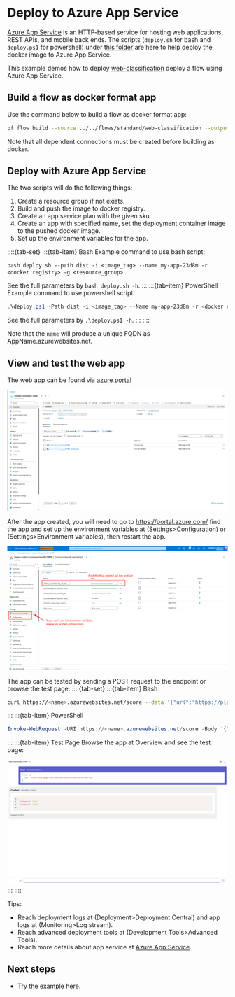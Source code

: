 # Deploy to Azure App Service

[Azure App Service](https://learn.microsoft.com/azure/app-service/) is an HTTP-based service for hosting web applications, REST APIs, and mobile back ends.
The scripts (`deploy.sh` for bash and `deploy.ps1` for powershell) under [this folder](https://github.com/microsoft/promptflow/tree/main/examples/tutorials/flow-deploy/azure-app-service) are here to help deploy the docker image to Azure App Service.

This example demos how to deploy [web-classification](https://github.com/microsoft/promptflow/tree/main/examples/flows/standard/web-classification/) deploy a flow using Azure App Service.

## Build a flow as docker format app

Use the command below to build a flow as docker format app:

```bash
pf flow build --source ../../flows/standard/web-classification --output dist --format docker
```

Note that all dependent connections must be created before building as docker.

## Deploy with Azure App Service
The two scripts will do the following things:
1. Create a resource group if not exists.
2. Build and push the image to docker registry.
3. Create an app service plan with the given sku.
4. Create an app with specified name, set the deployment container image to the pushed docker image.
5. Set up the environment variables for the app.

::::{tab-set}
:::{tab-item} Bash
Example command to use bash script:
```shell
bash deploy.sh --path dist -i <image_tag> --name my-app-23d8m -r <docker registry> -g <resource_group>
```
See the full parameters by `bash deploy.sh -h`.
:::
:::{tab-item} PowerShell
Example command to use powershell script:
```powershell
.\deploy.ps1 -Path dist -i <image_tag> --Name my-app-23d8m -r <docker registry> -g <resource_group>
```
See the full parameters by `.\deploy.ps1 -h`.
:::
::::

Note that the `name` will produce a unique FQDN as AppName.azurewebsites.net.


## View and test the web app
The web app can be found via [azure portal](https://portal.azure.com/) 

![img](../../media/cloud/azureml/deploy_appservice_azure_portal_img.png)

After the app created, you will need to go to https://portal.azure.com/ find the app and set up the environment variables
at (Settings>Configuration) or (Settings>Environment variables), then restart the app.

![img](../../media/cloud/azureml/deploy_appservice_set_env_var.png)

The app can be tested by sending a POST request to the endpoint or browse the test page.
::::{tab-set}
:::{tab-item} Bash
```bash
curl https://<name>.azurewebsites.net/score --data '{"url":"https://play.google.com/store/apps/details?id=com.twitter.android"}' -X POST  -H "Content-Type: application/json"
```
:::
:::{tab-item} PowerShell
```powershell
Invoke-WebRequest -URI https://<name>.azurewebsites.net/score -Body '{"url":"https://play.google.com/store/apps/details?id=com.twitter.android"}' -Method POST  -ContentType "application/json"
```
:::
:::{tab-item} Test Page
Browse the app at Overview and see the test page:

![img](../../media/cloud/azureml/deploy_appservice_test_page.png)
:::
::::

Tips:
- Reach deployment logs at (Deployment>Deployment Central) and app logs at (Monitoring>Log stream).
- Reach advanced deployment tools at (Development Tools>Advanced Tools).
- Reach more details about app service at [Azure App Service](https://learn.microsoft.com/azure/app-service/).

## Next steps
- Try the example [here](https://github.com/microsoft/promptflow/blob/main/examples/tutorials/flow-deploy/azure-app-service).